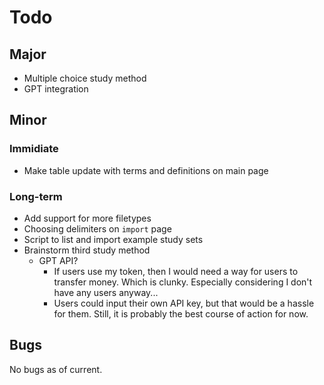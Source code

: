 # Todo

## Major

- Multiple choice study method
- GPT integration

## Minor

### Immidiate

- Make table update with terms and definitions on main page

### Long-term

- Add support for more filetypes
- Choosing delimiters on `import` page
- Script to list and import example study sets
- Brainstorm third study method
  - GPT API?
    - If users use my token, then I would need a way for users to transfer money. Which is clunky. Especially considering I don't have any users anyway...
    - Users could input their own API key, but that would be a hassle for them. Still, it is probably the best course of action for now.

## Bugs

No bugs as of current.
